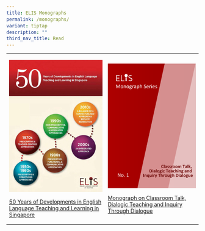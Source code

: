 ```yaml
---
title: ELIS Monographs
permalink: /monographs/
variant: tiptap
description: ""
third_nav_title: Read
---
```

<p></p>
<table style="minWidth: 50px">
<colgroup>
<col>
<col>
</colgroup>
<tbody>
<tr>
<td rowspan="1" colspan="1">
<p></p>
<div class="isomer-image-wrapper">
<img style="width: 100%;" height="auto" width="100%" alt="Monograph_50 Years" src="/images/READ ICONS/Monograph_50_years_Read_Icon.jpg">
</div>
<p><a href="https://staging-lite.d20udr5muow6uk.amplifyapp.com/files/50_years_monograph.pdf" rel="noopener noreferrer nofollow" target="_blank"><u>50 Years of Developments in English Language Teaching and Learning in Singapore</u></a>
</p>
</td>
<td rowspan="1" colspan="1">
<p></p>
<div class="isomer-image-wrapper">
<img style="width: 100%;" height="auto" width="100%" alt="Monograph on Classroom Talk, Dialogic Teaching and Inquiry Through Dialogue" src="/images/READ ICONS/Monograph_on_Classroom_Talk__Dialogic_Teaching_and_Inquiry_Through_Dialogue_Cover.png">
</div>
<p><a href="/files/Monograph_on_Classroom_Talk__Dialogic_Teaching_and_Inquiry_Through_Dialogue.pdf" rel="noopener noreferrer nofollow" target="_blank">Monograph on Classroom Talk, Dialogic Teaching and Inquiry Through Dialogue</a>
</p>
</td>
</tr>
</tbody>
</table>
<p></p>
<p></p>